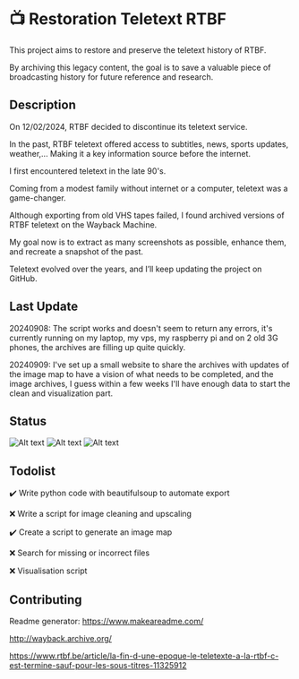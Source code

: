 # 📺 Restoration Teletext RTBF

This project aims to restore and preserve the teletext history of RTBF.

By archiving this legacy content, the goal is to save a valuable piece of broadcasting history for future reference and research.

## Description
On 12/02/2024, RTBF decided to discontinue its teletext service.

In the past, RTBF teletext offered access to subtitles, news, sports updates, weather,... Making it a key information source before the internet.

I first encountered teletext in the late 90's.

Coming from a modest family without internet or a computer, teletext was a game-changer.

Although exporting from old VHS tapes failed, I found archived versions of RTBF teletext on the Wayback Machine.

My goal now is to extract as many screenshots as possible, enhance them, and recreate a snapshot of the past.

Teletext evolved over the years, and I’ll keep updating the project on GitHub.

## Last Update
20240908: The script works and doesn't seem to return any errors, it's currently running on my laptop, my vps, my raspberry pi and on 2 old 3G phones, the archives are filling up quite quickly.

20240909: I've set up a small website to share the archives with updates of the image map to have a vision of what needs to be completed, and the image archives, I guess within a few weeks I'll have enough data to start the clean and visualization part.

## Status

![Alt text](https://teletext.pocketvince.com/teletexte_pages_yearly_black.png "todo")
![Alt text](https://teletext.pocketvince.com/teletexte_pages_monthly_black.png "todo")
![Alt text](https://teletext.pocketvince.com/teletexte_pages_daily_black.png "todo")

## Todolist
✔️ Write python code with beautifulsoup to automate export

❌ Write a script for image cleaning and upscaling

✔️ Create a script to generate an image map

❌ Search for missing or incorrect files

❌ Visualisation script

## Contributing

Readme generator: https://www.makeareadme.com/

http://wayback.archive.org/

https://www.rtbf.be/article/la-fin-d-une-epoque-le-teletexte-a-la-rtbf-c-est-termine-sauf-pour-les-sous-titres-11325912
